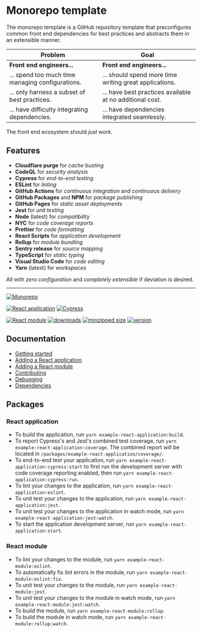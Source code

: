 # Monorepo template

The monorepo template is a GitHub repository template that preconfigures common
front end dependencies for best practices and abstracts them in an extensible
manner.

| Problem                                          | Goal                                                     |
| ------------------------------------------------ | -------------------------------------------------------- |
| **Front end engineers...**                       | **Front end engineers...**                               |
| ... spend too much time managing configurations. | ... should spend more time writing great applications.   |
| ... only harness a subset of best practices.     | ... have best practices available at no additional cost. |
| ... have difficulty integrating dependencies.    | ... have dependencies integrated seamlessly.             |

The front end ecosystem should _just work_.

## Features

- **Cloudflare purge** for _cache busting_
- **CodeQL** for _security analysis_
- **Cypress** for _end-to-end testing_
- **ESLint** for _linting_
- **GitHub Actions** for _continuous integration_ and _continuous delivery_
- **GitHub Packages** and **NPM** for _package publishing_
- **GitHub Pages** for _static asset deployments_
- **Jest** for _unit testing_
- **Node** (latest) for _compatibility_
- **NYC** for _code coverage reports_
- **Prettier** for _code formatting_
- **React Scripts** for _application development_
- **Rollup** for _module bundling_
- **Sentry release** for _source mapping_
- **TypeScript** for _static typing_
- **Visual Studio Code** for _code editing_
- **Yarn** (latest) for _workspaces_

All with _zero configuration_ and _completely extensible_ if deviation is
desired.

---

[![Monorepo](https://github.com/monorepo-template/monorepo-template/actions/workflows/index.yml/badge.svg?branch=main&event=push)](https://github.com/monorepo-template/monorepo-template/actions/workflows/index.yml)

[![React application](https://github.com/monorepo-template/monorepo-template/actions/workflows/example-react-application.yml/badge.svg?branch=main&event=push)](https://github.com/monorepo-template/monorepo-template/actions/workflows/example-react-application.yml)
[![Cypress](https://img.shields.io/endpoint?url=https://dashboard.cypress.io/badge/simple/4akrvv/main&label=Cypress&style=flat)](https://dashboard.cypress.io/projects/4akrvv/runs)

[![React module](https://github.com/monorepo-template/monorepo-template/actions/workflows/example-react-module.yml/badge.svg?branch=main&event=push)](https://github.com/monorepo-template/monorepo-template/actions/workflows/example-react-module.yml)
[![downloads](https://img.shields.io/npm/dt/@monorepo-template/example-react-module.svg)](https://www.npmjs.com/package/@monorepo-template/example-react-module)
[![minzipped size](https://img.shields.io/bundlephobia/minzip/@monorepo-template/example-react-module.svg?label=minzipped%20size)](https://www.npmjs.com/package/@monorepo-template/example-react-module)
[![version](https://img.shields.io/npm/v/@monorepo-template/example-react-module.svg?label=version)](https://www.npmjs.com/package/@monorepo-template/example-react-module)

## Documentation

- [Getting started](https://github.com/monorepo-template/monorepo-template/blob/main/docs/GETTING_STARTED.md)
- [Adding a React application](https://github.com/monorepo-template/monorepo-template/blob/main/docs/REACT_APPLICATION.md)
- [Adding a React module](https://github.com/monorepo-template/monorepo-template/blob/main/docs/REACT_MODULE.md)
- [Contributing](https://github.com/monorepo-template/monorepo-template/blob/main/docs/CONTRIBUTING.md)
- [Debugging](https://github.com/monorepo-template/monorepo-template/blob/main/docs/DEBUGGING.md)
- [Dependencies](https://github.com/monorepo-template/dependencies#monorepo-template-dependencies)

## Packages

### React application

- To build the application, run `yarn example-react-application:build`.
- To report Cypress's and Jest's combined test coverage, run
  `yarn example-react-application:coverage`. The combined report will be located
  in `/packages/example-react-application/coverage/`.
- To end-to-end test your application, run
  `yarn example-react-application:cypress:start` to first run the development
  server with code coverage reporting enabled, then run
  `yarn example-react-application:cypress:run`.
- To lint your changes to the application, run
  `yarn example-react-application:eslint`.
- To unit test your changes to the application, run
  `yarn example-react-application:jest`.
- To unit test your changes to the application in watch mode, run
  `yarn example-react-application:jest:watch`.
- To start the application development server, run
  `yarn example-react-application:start`.

### React module

- To lint your changes to the module, run `yarn example-react-module:eslint`.
- To automatically fix lint errors in the module, run
  `yarn example-react-module:eslint:fix`.
- To unit test your changes to the module, run `yarn example-react-module:jest`.
- To unit test your changes to the module in watch mode, run
  `yarn example-react-module:jest:watch`.
- To build the module, run `yarn example-react-module:rollup`.
- To build the module in watch mode, run
  `yarn example-react-module:rollup:watch`.
